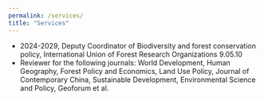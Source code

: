 ```yaml
---
permalink: /services/
title: "Services"
---
```


- 2024-2029, Deputy Coordinator of Biodiversity and forest conservation policy, International Union of Forest Research Organizations 9.05.10
- Reviewer for the following journals: World Development, Human Geography, Forest Policy and Economics, Land Use Policy, Journal of Contemporary China, Sustainable Development, Environmental Science and Policy, Geoforum et al.



